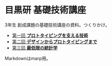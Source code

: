 目黒研 基礎技術講座
===================

3年生 創成課題の基礎技術講座の資料。つくりかけ。

- [第一回 **プロトタイピングを支える技術**](01.md)
- [第二回 **デザインからプロトタイピングまで**](02.md)
- [第三回 **最低限の統計学**](03.md)

Markdownはmarp用。
